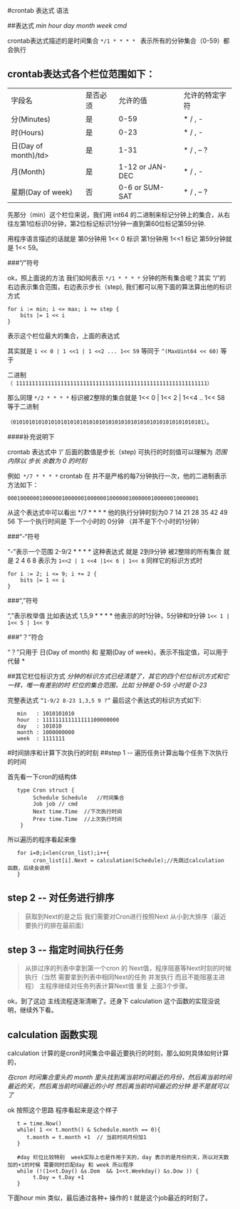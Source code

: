 #crontab 表达式 语法

##表达式
*min hour day month week cmd*

crontab表达式描述的是时间集合 `*/1 * * * * ` 表示所有的分钟集合（0-59）都会执行

crontab表达式各个栏位范围如下：
---
<table>
<tr><td>字段名</td><td>是否必须</td><td>允许的值</td><td>允许的特定字符</td></tr>
<tr><td>分(Minutes) </td><td>是</td><td>0-59</td><td>* / , -</td></tr>
<tr><td>时(Hours)</td><td>是</td><td>0-23</td><td>* / , -</td></tr>
<tr><td>日(Day of month)/td><td>是</td><td>1-31 </td><td>* / , – ?</td></tr>
<tr><td>月(Month)</td><td>是</td><td>1-12 or JAN-DEC</td><td>* / , -</td></tr>
<tr><td>星期(Day of week)</td><td>否</td><td>0-6 or SUM-SAT</td><td>* / , – ?</td></tr>
</table>

先那分（min）这个栏位来说，我们用 int64 的二进制来标记分钟上的集合，从右往左第1位标识0分钟，第2位标记标识1分钟一直到第60位标记第59分钟.

用程序语言描述的话就是 第0分钟用 1<< 0 标识 第1分钟用 1<<1 标记 第59分钟就是 1<< 59。

###“/”符号

ok，照上面说的方法 我们如何表示 `*/1 * * * *` 分钟的所有集合呢？其实 “/”的右边表示集合范围，右边表示步长（step), 我们都可以用下面的算法算出他的标识方式

    for i := min; i <= max; i += step {
        bits |= 1 << i
    }

表示这个栏位最大的集合，上面的表达式

其实就是 `1 << 0 | 1 <<1 | 1 <<2 ... 1<< 59` 等同于 `^(MaxUint64 << 60)` 等于

二进制 `（ 111111111111111111111111111111111111111111111111111111111111）`

那么同理 `*/2 * * * *` 标识被2整除的集合就是 1<< 0 | 1<< 2 | 1<<4 .. 1<< 58 等于二进制

`（010101010101010101010101010101010101010101010101010101010101）`。

####补充说明下

crontab 表达式中 ‘/’ 后面的数值是步长（step) 可执行的时刻值可以理解为 *范围内除以 步长 余数为 0 的时刻*

例如` */7 * * * *`  crontab 在 并不是严格的每7分钟执行一次，他的二进制表示方法如下：

`000100000010000001000000100000010000001000000100000010000001`

从这个表达式中可以看出 */7 * * * * 他的执行分钟时刻为0 7 14 21 28 35 42 49 56 下一个执行时间是 下一个小时的 0分钟 （并不是下个小时的1分钟）

###“-“符号

“-”表示一个范围 2-9/2 * * * * 这种表达式 就是 2到9分钟 被2整除的所有集合 就是 2 4 6 8 表示为 `1<<2 | 1 <<4 |1<< 6 | 1<< 8` 同样它的标识方式时

    for i := 2; i <= 9; i += 2 {
        bits |= 1 << i
    }

###“,”符号

“,”表示枚举值 比如表达式 1,5,9 * * * * 他表示的时1分钟，5分钟和9分钟 `1<< 1 | 1<< 5 | 1<< 9`

###“？”符合

“？”只用于 日(Day of month) 和 星期(Day of week)，表示不指定值，可以用于代替 *

##其它栏位标识方式
   *分钟的标识方式已经清楚了，其它的四个栏位标识方式和它一样，唯一有差别的时 栏位的集合范围，比如 分钟是 0-59 小时是 0-23*

   完整表达式 `“1-9/2 8-23 1,3,5 9 ?”` 最后这个表达式的标识方式如下:

       min   : 1010101010
       hour  : 111111111111111100000000
       day   : 101010
       month : 1000000000
       week  : 1111111

#时间排序和计算下次执行的时刻
##step 1 -- 遍历任务计算出每个任务下次执行的时间
    
首先看一下cron的结构体
     
       type Cron struct {
            Schedule Schedule   //时间集合
            Job job // cmd
            Next time.Time  //下次执行时间
            Prev time.Time  //上次执行时间
        }

所以遍历的程序看起来像 
        
       for i=0;i<len(cron_list);i++{
            cron_list[i].Next = calculation(Schedule);//先跳过calculation 函数，后续会说明 
       }
            
## step 2 -- 对任务进行排序
  
>   获取到Next的是之后 我们需要对Cron进行按照Next 从小到大排序（最近要执行的排在最前面） 


## step 3 -- 指定时间执行任务
    
>   从排过序的列表中拿到第一个cron 的 Next值，程序阻塞等Next时刻的时候执行（当然 需要拿到列表中相同Next的任务 并发执行 而且不能阻塞主进程）
>   主程序继续对任务列表计算Next值 重复 上面3个步骤。

ok，到了这边 主线流程逐渐清晰了。还身下 calculation 这个函数的实现没说明，继续外下看。

## calculation 函数实现
   calculation 计算的是cron时间集合中最近要执行的时刻，那么如何具体如何计算的，
   
   *在cron 时间集合里头的 month 里头找到离当前时间最近的月份，然后离当前时间最近的天，然后离当前时间最近的小时 然后离当前时间最近的分钟 是不是就可以了*
   
   ok 按照这个思路 程序看起来是这个样子
   
       t = time.Now()
       while( 1 << t.month() & Schedule.month == 0){
          t.month = t.month +1  // 当前时间月份加1
       }
   
       #day 栏位比较特别  week实际上也是作用于天的，day 表示的是月份的天，所以对天数加的+1的时候 需要同时匹配day 和 week 所以程序
       while (!(1<<t.Day() &s.Dom  && 1<<t.Weekday() &s.Dow )) {
       	    t.Day = t.Day +1  
       }
       

下面hour min 类似，最后通过各种+ 操作的 t 就是这个job最近的时刻了。

